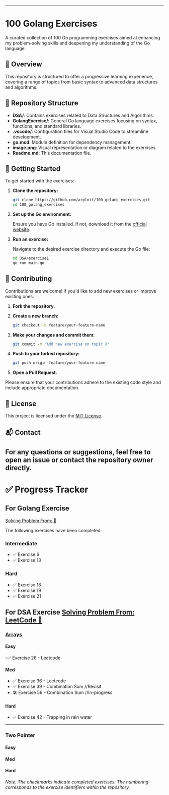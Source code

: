 
---

# 100 Golang Exercises

A curated collection of 100 Go programming exercises aimed at enhancing my problem-solving skills and deepening my understanding of the Go language.

## 📌 Overview

This repository is structured to offer a progressive learning experience, covering a range of topics from basic syntax to advanced data structures and algorithms.

## 📁 Repository Structure

- **DSA/**: Contains exercises related to Data Structures and Algorithms.
- **GolangExercise/**: General Go language exercises focusing on syntax, functions, and standard libraries.
- **.vscode/**: Configuration files for Visual Studio Code to streamline development.
- **go.mod**: Module definition for dependency management.
- **image.png**: Visual representation or diagram related to the exercises.
- **Readme.md**: This documentation file.


## 🚀 Getting Started

To get started with the exercises:

1. **Clone the repository:**

   ```bash
   git clone https://github.com/arploit/100_golang_exercises.git
   cd 100_golang_exercises
   ```


2. **Set up the Go environment:**

   Ensure you have Go installed. If not, download it from the [official website](https://golang.org/dl/).

3. **Run an exercise:**

   Navigate to the desired exercise directory and execute the Go file:

   ```bash
   cd DSA/exercise1
   go run main.go
   ```


## 🧠 Contributing

Contributions are welcome! If you'd like to add new exercises or improve existing ones:

1. **Fork the repository.**
2. **Create a new branch:**

   ```bash
   git checkout -b feature/your-feature-name
   ```


3. **Make your changes and commit them:**

   ```bash
   git commit -m "Add new exercise on topic X"
   ```


4. **Push to your forked repository:**

   ```bash
   git push origin feature/your-feature-name
   ```


5. **Open a Pull Request.**

Please ensure that your contributions adhere to the existing code style and include appropriate documentation.

## 📄 License

This project is licensed under the [MIT License](LICENSE).

## 📬 Contact

For any questions or suggestions, feel free to open an issue or contact the repository owner directly.
--- 

# ✅ Progress Tracker

## For Golang Exercise
[Solving Problem From: 📕](https://github.com/cblte/100-golang-exercises/)

The following exercises have been completed:

### Intermediate

- ✅ Exercise 6
- ✅ Exercise 13 

### Hard

- ✅ Exercise 18
- ✅ Exercise 19
- ✅ Exercise 21 


## For DSA Exercise [Solving Problem From: LeetCode 📕](https://leetcode.com/problem-list)

### [Arrays](https://leetcode.com/problem-list/array/) 

#### Easy

-✅ Exercise 26 - Leetcode

#### Med

- ✅ Exercise 36 - Leetcode
- ✅ Exercise 39 -  Combination Sum //Revisit
- 🛠️ Exercise 56 -  Combination Sum //In-progress 




#### Hard

- ✅ Exercise 42 - Trapping in rain water


---

### Two Pointer

#### Easy

#### Med

#### Hard


*Note: The checkmarks indicate completed exercises. The numbering corresponds to the exercise identifiers within the repository.*



